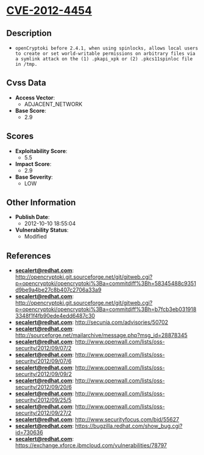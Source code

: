 
# [CVE-2012-4454](http://opencryptoki.git.sourceforge.net/git/gitweb.cgi?p=opencryptoki/opencryptoki%3Ba=commitdiff%3Bh=58345488c9351d9be9a4be27c8b407c2706a33a9)

## Description

- `openCryptoki before 2.4.1, when using spinlocks, allows local users to create or set world-writable permissions on arbitrary files via a symlink attack on the (1) .pkapi_xpk or (2) .pkcs11spinloc file in /tmp.`

## Cvss Data

- **Access Vector**:
  - ADJACENT_NETWORK
- **Base Score**:
  - 2.9

## Scores

- **Exploitability Score**:
  - 5.5
- **Impact Score**:
  - 2.9
- **Base Severity**:
  - LOW

## Other Information

- **Publish Date**:
  - 2012-10-10 18:55:04
- **Vulnerability Status**:
  - Modified

## References

- **secalert@redhat.com**: http://opencryptoki.git.sourceforge.net/git/gitweb.cgi?p=opencryptoki/opencryptoki%3Ba=commitdiff%3Bh=58345488c9351d9be9a4be27c8b407c2706a33a9
- **secalert@redhat.com**: http://opencryptoki.git.sourceforge.net/git/gitweb.cgi?p=opencryptoki/opencryptoki%3Ba=commitdiff%3Bh=b7fcb3eb0319183348f1f4fb90ede4edd6487c30
- **secalert@redhat.com**: http://secunia.com/advisories/50702
- **secalert@redhat.com**: http://sourceforge.net/mailarchive/message.php?msg_id=28878345
- **secalert@redhat.com**: http://www.openwall.com/lists/oss-security/2012/09/07/2
- **secalert@redhat.com**: http://www.openwall.com/lists/oss-security/2012/09/07/6
- **secalert@redhat.com**: http://www.openwall.com/lists/oss-security/2012/09/09/2
- **secalert@redhat.com**: http://www.openwall.com/lists/oss-security/2012/09/20/6
- **secalert@redhat.com**: http://www.openwall.com/lists/oss-security/2012/09/25/5
- **secalert@redhat.com**: http://www.openwall.com/lists/oss-security/2012/09/27/2
- **secalert@redhat.com**: http://www.securityfocus.com/bid/55627
- **secalert@redhat.com**: https://bugzilla.redhat.com/show_bug.cgi?id=730636
- **secalert@redhat.com**: https://exchange.xforce.ibmcloud.com/vulnerabilities/78797

